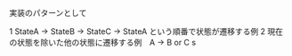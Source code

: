 実装のパターンとして

1 StateA -> StateB -> StateC -> StateA という順番で状態が遷移する例 2
現在の状態を除いた他の状態に遷移する例　A -> B or C s
